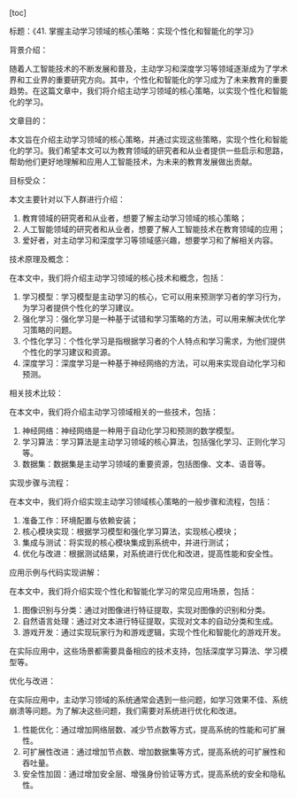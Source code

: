 
[toc]                    
                
                
标题：《41. 掌握主动学习领域的核心策略：实现个性化和智能化的学习》

背景介绍：

随着人工智能技术的不断发展和普及，主动学习和深度学习等领域逐渐成为了学术界和工业界的重要研究方向。其中，个性化和智能化的学习成为了未来教育的重要趋势。在这篇文章中，我们将介绍主动学习领域的核心策略，以实现个性化和智能化的学习。

文章目的：

本文旨在介绍主动学习领域的核心策略，并通过实现这些策略，实现个性化和智能化的学习。我们希望本文可以为教育领域的研究者和从业者提供一些启示和思路，帮助他们更好地理解和应用人工智能技术，为未来的教育发展做出贡献。

目标受众：

本文主要针对以下人群进行介绍：

1. 教育领域的研究者和从业者，想要了解主动学习领域的核心策略；
2. 人工智能领域的研究者和从业者，想要了解人工智能技术在教育领域的应用；
3. 爱好者，对主动学习和深度学习等领域感兴趣，想要学习和了解相关内容。

技术原理及概念：

在本文中，我们将介绍主动学习领域的核心技术和概念，包括：

1. 学习模型：学习模型是主动学习的核心，它可以用来预测学习者的学习行为，为学习者提供个性化的学习建议。
2. 强化学习：强化学习是一种基于试错和学习策略的方法，可以用来解决优化学习策略的问题。
3. 个性化学习：个性化学习是指根据学习者的个人特点和学习需求，为他们提供个性化的学习建议和资源。
4. 深度学习：深度学习是一种基于神经网络的方法，可以用来实现自动化学习和预测。

相关技术比较：

在本文中，我们将介绍主动学习领域相关的一些技术，包括：

1. 神经网络：神经网络是一种用于自动化学习和预测的数学模型。
2. 学习算法：学习算法是主动学习领域的核心算法，包括强化学习、正则化学习等。
3. 数据集：数据集是主动学习领域的重要资源，包括图像、文本、语音等。

实现步骤与流程：

在本文中，我们将介绍实现主动学习领域核心策略的一般步骤和流程，包括：

1. 准备工作：环境配置与依赖安装；
2. 核心模块实现：根据学习模型和强化学习算法，实现核心模块；
3. 集成与测试：将实现的核心模块集成到系统中，并进行测试；
4. 优化与改进：根据测试结果，对系统进行优化和改进，提高性能和安全性。

应用示例与代码实现讲解：

在本文中，我们将介绍实现个性化和智能化学习的常见应用场景，包括：

1. 图像识别与分类：通过对图像进行特征提取，实现对图像的识别和分类。
2. 自然语言处理：通过对文本进行特征提取，实现对文本的自动分类和生成。
3. 游戏开发：通过实现玩家行为和游戏逻辑，实现个性化和智能化的游戏开发。

在实际应用中，这些场景都需要具备相应的技术支持，包括深度学习算法、学习模型等。

优化与改进：

在实际应用中，主动学习领域的系统通常会遇到一些问题，如学习效果不佳、系统崩溃等问题。为了解决这些问题，我们需要对系统进行优化和改进。

1. 性能优化：通过增加网络层数、减少节点数等方式，提高系统的性能和可扩展性。
2. 可扩展性改进：通过增加节点数、增加数据集等方式，提高系统的可扩展性和吞吐量。
3. 安全性加固：通过增加安全层、增强身份验证等方式，提高系统的安全和隐私性。

